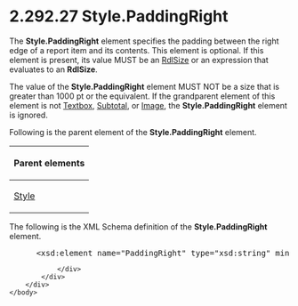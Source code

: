 <html dir="LTR" xmlns:mshelp="http://msdn.microsoft.com/mshelp" xmlns:ddue="http://ddue.schemas.microsoft.com/authoring/2003/5" xmlns:xlink="http://www.w3.org/1999/xlink" xmlns:tool="http://www.microsoft.com/tooltip">
    <head>
        <meta http-equiv="Content-Type" content="text/html; CHARSET=utf-8"></meta>
        <meta name="save" content="history"></meta>
        <title>2.292.27 Style.PaddingRight</title>
        <xml>
            <mshelp:toctitle title="2.292.27 Style.PaddingRight"></mshelp:toctitle>
            <mshelp:rltitle title="[MS-RDL]: Style.PaddingRight"></mshelp:rltitle>
            <mshelp:keyword index="A" term="96311360-41d6-4b81-a4de-449370a77ae5"></mshelp:keyword>
            <mshelp:attr name="DCSext.ContentType" value="open specification"></mshelp:attr>
            <mshelp:attr name="AssetID" value="96311360-41d6-4b81-a4de-449370a77ae5"></mshelp:attr>
            <mshelp:attr name="TopicType" value="kbRef"></mshelp:attr>
            <mshelp:attr name="DCSext.Title" value="[MS-RDL]: Style.PaddingRight" />
        </xml>
    </head>
    <body>
        <div id="header">
            <h1 class="heading">2.292.27 Style.PaddingRight</h1>
        </div>
        <div id="mainSection">
            <div id="mainBody">
                <div id="allHistory" class="saveHistory"></div>
                <div id="sectionSection0" class="section" name="collapseableSection">
                    

<p>The <b>Style.PaddingRight</b> element specifies the padding
between the right edge of a report item and its contents. This element is
optional. If this element is present, its value MUST be an <a href="b40c092e-4fe5-4f7b-a0bf-c98df1361c90.html">RdlSize</a> or an expression
that evaluates to an <b>RdlSize</b>.</p>

<p>The value of the <b>Style.PaddingRight</b> element MUST NOT
be a size that is greater than 1000 pt or the equivalent. If the grandparent
element of this element is not <a href="469d0032-b5ec-43d9-ab36-d3a88b9cc1f6.html">Textbox</a>, <a href="44172a0a-a53f-423e-be81-08352a109961.html">Subtotal</a>, or <a href="63e1e5ab-7c49-4f62-8dbd-62d85de2b153.html">Image</a>, the <b>Style.PaddingRight</b>
element is ignored.</p>

<p>Following is the parent element of the <b>Style.PaddingRight</b>
element.</p>

<table>
 <thead>
  <tr>
   <th>
   <p>Parent elements</p>
   </th>
  </tr>
 </thead>
 <tr>
  <td>
  <p><a href="ea446209-9c6a-46ce-b472-fae8b8350b37.html">Style</a></p>
  </td>
 </tr>
</table>

<p>The following is the XML Schema definition of the <b>Style.PaddingRight</b>
element.</p>

<dl>
<dd>
<div><pre> &lt;xsd:element name=&quot;PaddingRight&quot; type=&quot;xsd:string&quot; minOccurs=&quot;0&quot; /&gt;
</pre></div>
</dd></dl>


                </div>
            </div>
        </div>
    </body>
</html>